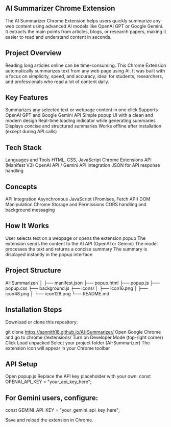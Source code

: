 AI Summarizer Chrome Extension
------------------------------
The AI Summarizer Chrome Extension helps users quickly summarize any web content using advanced AI models like OpenAI GPT or Google Gemini.
It extracts the main points from articles, blogs, or research papers, making it easier to read and understand content in seconds.

Project Overview
----------------
Reading long articles online can be time-consuming. This Chrome Extension automatically summarizes text from any web page using AI.
It was built with a focus on simplicity, speed, and accuracy, ideal for students, researchers, and professionals who read a lot of content daily.

Key Features
------------
Summarizes any selected text or webpage content in one click
Supports OpenAI GPT and Google Gemini API
Simple popup UI with a clean and modern design
Real-time loading indicator while generating summaries
Displays concise and structured summaries
Works offline after installation (except during API calls)

Tech Stack 
----------
Languages and Tools
HTML, CSS, JavaScript
Chrome Extensions API (Manifest V3)
OpenAI API / Gemini API integration
JSON for API response handling

Concepts
--------
API Integration
Asynchronous JavaScript (Promises, Fetch API)
DOM Manipulation
Chrome Storage and Permissions
CORS handling and background messaging

How It Works
------------
User selects text on a webpage or opens the extension popup
The extension sends the content to the AI API (OpenAI or Gemini)
The model processes the text and returns a concise summary
The summary is displayed instantly in the popup interface

Project Structure
-----------------
AI-Summarizer/
│
├── manifest.json
├── popup.html
├── popup.js
├── popup.css
├── background.js
├── icons/
│ ├── icon16.png
│ ├── icon48.png
│ └── icon128.png
└── README.md

Installation Steps
------------------
Download or clone this repository:

git clone https://sannith18.github.io/AI-Summarizer/
Open Google Chrome and go to chrome://extensions/
Turn on Developer Mode (top-right corner)
Click Load unpacked
Select your project folder (AI-Summarizer)
The extension icon will appear in your Chrome toolbar

API Setup
---------
Open popup.js
Replace the API key placeholder with your own:
const OPENAI_API_KEY = "your_api_key_here";

For Gemini users, configure:
---------------------------
const GEMINI_API_KEY = "your_gemini_api_key_here";

Save and reload the extension in Chrome.
